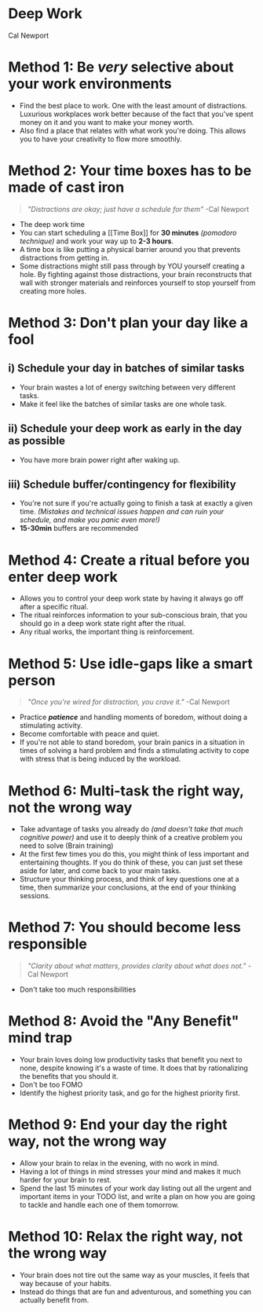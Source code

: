 # Deep Work
Cal Newport
# Method 1: Be *very* selective about your work environments
- Find the best place to work. One with the least amount of distractions. Luxurious workplaces work better because of the fact that you've spent money on it and you want to make your money worth.
- Also find a place that relates with what work you're doing. This allows you to have your creativity to flow more smoothly.

# Method 2: Your time boxes has to be made of cast iron
> *"Distractions are okay; just have a schedule for them"* -Cal Newport
- The deep work time
- You can start scheduling a [[Time Box]] for **30 minutes** *(pomodoro technique)* and work your way up to **2-3 hours**.
- A time box is like putting a physical barrier around you that prevents distractions from getting in.
- Some distractions might still pass through by YOU yourself creating a hole. By fighting against those distractions, your brain reconstructs that wall with stronger materials and reinforces yourself to stop yourself from creating more holes.

# Method 3: Don't plan your day like a fool
## i) Schedule your day in batches of similar tasks
- Your brain wastes a lot of energy switching between very different tasks.
- Make it feel like the batches of similar tasks are one whole task.
## ii) Schedule your deep work as early in the day as possible
- You have more brain power right after waking up.
## iii) Schedule buffer/contingency for flexibility
- You're not sure if you're actually going to finish a task at exactly a given time. *(Mistakes and technical issues happen and can ruin your schedule, and make you panic even more!)*
- **15-30min** buffers are recommended

# Method 4: Create a ritual before you enter deep work
- Allows you to control your deep work state by having it always go off after a specific ritual.
- The ritual reinforces information to your sub-conscious brain, that you should go in a deep work state right after the ritual.
- Any ritual works, the important thing is reinforcement.

# Method 5: Use idle-gaps like a smart person
> *"Once you're wired for distraction, you crave it."* -Cal Newport
- Practice ***patience*** and handling moments of boredom, without doing a stimulating activity.
- Become comfortable with peace and quiet.
- If you're not able to stand boredom, your brain panics in a situation in times of solving a hard problem and finds a stimulating activity to cope with stress that is being induced by the workload.

# Method 6: Multi-task the right way, not the wrong way
- Take advantage of tasks you already do *(and doesn't take that much cognitive power)* and use it to deeply think of a creative problem you need to solve (Brain training)
- At the first few times you do this, you might think of less important and entertaining thoughts. If you do think of these, you can just set these aside for later, and come back to your main tasks.
- Structure your thinking process, and think of key questions one at a time, then summarize your conclusions, at the end of your thinking sessions.

# Method 7: You should become less responsible
> *"Clarity about what matters, provides clarity about what does not."* -Cal Newport
- Don't take too much responsibilities

# Method 8: Avoid the "Any Benefit" mind trap
- Your brain loves doing low productivity tasks that benefit you next to none, despite knowing it's a waste of time. It does that by rationalizing the benefits that you should it.
- Don't be too FOMO
- Identify the highest priority task, and go for the highest priority first.

# Method 9: End your day the right way, not the wrong way
- Allow your brain to relax in the evening, with no work in mind.
- Having a lot of things in mind stresses your mind and makes it much harder for your brain to rest.
- Spend the last 15 minutes of your work day listing out all the urgent and important items in your TODO list, and write a plan on how you are going to tackle and handle each one of them tomorrow.

# Method 10: Relax the right way, not the wrong way
- Your brain does not tire out the same way as your muscles, it feels that way because of your habits.
- Instead do things that are fun and adventurous, and something you can actually benefit from.
